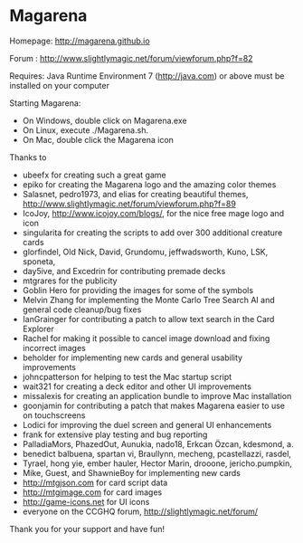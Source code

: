 Magarena 
========
Homepage: http://magarena.github.io

Forum   : http://www.slightlymagic.net/forum/viewforum.php?f=82

Requires: Java Runtime Environment 7 (http://java.com) or above must be installed on your computer

Starting Magarena:

* On Windows, double click on Magarena.exe
* On Linux, execute ./Magarena.sh. 
* On Mac, double click the Magarena icon
  
Thanks to

* ubeefx for creating such a great game
* epiko for creating the Magarena logo and the amazing color themes
* Salasnet, pedro1973, and elias for creating beautiful themes, http://www.slightlymagic.net/forum/viewforum.php?f=89
* IcoJoy, http://www.icojoy.com/blogs/, for the nice free mage logo and icon
* singularita for creating the scripts to add over 300 additional creature cards
* glorfindel, Old Nick, David, Grundomu, jeffwadsworth, Kuno, LSK, sponeta,
* day5ive, and Excedrin for contributing premade decks
* mtgrares for the publicity
* Goblin Hero for providing the images for some of the symbols
* Melvin Zhang for implementing the Monte Carlo Tree Search AI and general code cleanup/bug fixes
* IanGrainger for contributing a patch to allow text search in the Card Explorer
* Rachel for making it possible to cancel image download and fixing incorrect images
* beholder for implementing new cards and general usability improvements
* johncpatterson for helping to test the Mac startup script
* wait321 for creating a deck editor and other UI improvements
* missalexis for creating an application bundle to improve Mac installation
* goonjamin for contributing a patch that makes Magarena easier to use on touchscreens
* Lodici for improving the duel screen and general UI enhancements
* frank for extensive play testing and bug reporting
* PalladiaMors, PhazedOut, Aunukia, nado18, Erkcan Özcan, kdesmond, a.
* benedict balbuena, spartan vi, Braullynn, mecheng, pcastellazzi, rasdel,
* Tyrael, hong yie, ember hauler, Hector Marin, drooone, jericho.pumpkin,
* Mike, Guest, and ShawnieBoy for implementing new cards
* http://mtgjson.com for card script data
* http://mtgimage.com for card images
* http://game-icons.net for UI icons
* everyone on the CCGHQ forum, http://slightlymagic.net/forum/

Thank you for your support and have fun!

